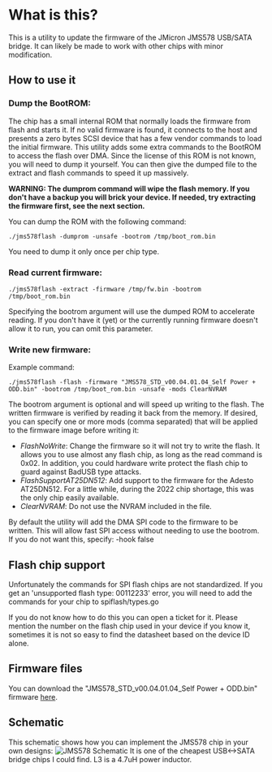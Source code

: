 # What is this?
This is a utility to update the firmware of the JMicron JMS578 USB/SATA bridge. It can likely be made to work with other chips with minor modification.

## How to use it
### Dump the BootROM:
The chip has a small internal ROM that normally loads the firmware from flash and starts it. If no valid firmware is found, it connects to the host and presents a zero bytes SCSI device that has a few vendor commands to load the initial firmware.
This utility adds some extra commands to the BootROM to access the flash over DMA. Since the license of this ROM is not known, you will need to dump it yourself. You can then give the dumped file to the extract and flash commands to speed it up massively.

**WARNING: The dumprom command will wipe the flash memory. If you don't have a backup you will brick your device.  If needed, try extracting the firmware first, see the next section.**

You can dump the ROM with the following command:

```./jms578flash -dumprom -unsafe -bootrom /tmp/boot_rom.bin```

You need to dump it only once per chip type.
### Read current firmware:

```./jms578flash -extract -firmware /tmp/fw.bin -bootrom /tmp/boot_rom.bin```

Specifying the bootrom argument will use the dumped ROM to accelerate reading. If you don't have it (yet) or the currently running firmware doesn't allow it to run, you can omit this parameter.
### Write new firmware:
Example command:

```./jms578flash -flash -firmware "JMS578_STD_v00.04.01.04_Self Power + ODD.bin" -bootrom /tmp/boot_rom.bin -unsafe -mods ClearNVRAM```

The bootrom argument is optional and will speed up writing to the flash. The written firmware is verified by reading it back from the memory.
If desired, you can specify one or more mods (comma separated) that will be applied to the firmware image before writing it:

 - *FlashNoWrite*: Change the firmware so it will not try to write the flash. It allows you to use almost any flash chip, as long as the read command is 0x02. In addition, you could hardware write protect the flash chip to guard against BadUSB type attacks.
 - *FlashSupportAT25DN512*: Add support to the firmware for the Adesto AT25DN512. For a little while, during the 2022 chip shortage, this was the only chip easily available.
 - *ClearNVRAM*: Do not use the NVRAM included in the file.
 
By default the utility will add the DMA SPI code to the firmware to be written. This will allow fast SPI access without needing to use the bootrom. If you do not want this, specify: -hook false

## Flash chip support
Unfortunately the commands for SPI flash chips are not standardized. If you get an 'unsupported flash type: 00112233' error, you will need to add the commands for your chip to spiflash/types.go

If you do not know how to do this you can open a ticket for it. Please mention the number on the flash chip used in your device if you know it, sometimes it is not so easy to find the datasheet based on the device ID alone.


## Firmware files

You can download the "JMS578_STD_v00.04.01.04_Self Power + ODD.bin" firmware [here](https://wiki.odroid.com/odroid-xu4/software/jms578_fw_update).

##  Schematic

This schematic shows how you can implement the JMS578 chip in your own designs:
![JMS578 Schematic](schematic.png)
It is one of the cheapest USB<->SATA bridge chips I could find. L3 is a 4.7uH power inductor.
